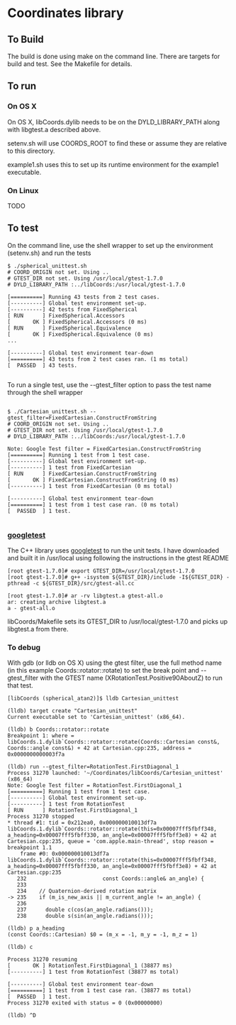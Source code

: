# Coordinates library

## To Build

The build is done using make on the command line. There are targets for
build and test. See the Makefile for details.

## To run

### On OS X

On OS X, libCoords.dylib needs to be on the DYLD_LIBRARY_PATH along
with libgtest.a described above.

setenv.sh will use COORDS_ROOT to find these or assume they are
relative to this directory.

example1.sh uses this to set up its runtime environment for the
example1 executable.

### On Linux

TODO

## To test

On the command line, use the shell wrapper to set up the environment
(setenv.sh) and run the tests

```
$ ./spherical_unittest.sh
# COORD_ORIGIN not set. Using ..
# GTEST_DIR not set. Using /usr/local/gtest-1.7.0
# DYLD_LIBRARY_PATH :../libCoords:/usr/local/gtest-1.7.0

[==========] Running 43 tests from 2 test cases.
[----------] Global test environment set-up.
[----------] 42 tests from FixedSpherical
[ RUN      ] FixedSpherical.Accessors
[       OK ] FixedSpherical.Accessors (0 ms)
[ RUN      ] FixedSpherical.Equivalence
[       OK ] FixedSpherical.Equivalence (0 ms)
...

[----------] Global test environment tear-down
[==========] 43 tests from 2 test cases ran. (1 ms total)
[  PASSED  ] 43 tests.


```

To run a single test, use the --gtest_filter option to pass the test
name through the shell wrapper

```

$ ./Cartesian_unittest.sh --gtest_filter=FixedCartesian.ConstructFromString
# COORD_ORIGIN not set. Using ..
# GTEST_DIR not set. Using /usr/local/gtest-1.7.0
# DYLD_LIBRARY_PATH :../libCoords:/usr/local/gtest-1.7.0

Note: Google Test filter = FixedCartesian.ConstructFromString
[==========] Running 1 test from 1 test case.
[----------] Global test environment set-up.
[----------] 1 test from FixedCartesian
[ RUN      ] FixedCartesian.ConstructFromString
[       OK ] FixedCartesian.ConstructFromString (0 ms)
[----------] 1 test from FixedCartesian (0 ms total)

[----------] Global test environment tear-down
[==========] 1 test from 1 test case ran. (0 ms total)
[  PASSED  ] 1 test.


```

### [googletest](https://code.google.com/p/googletest/)

The C++ library uses [googletest](https://code.google.com/p/googletest/) to
run the unit tests. I have downloaded and built it in /usr/local using
following the instructions in the gtest README

```
[root gtest-1.7.0]# export GTEST_DIR=/usr/local/gtest-1.7.0
[root gtest-1.7.0]# g++ -isystem ${GTEST_DIR}/include -I${GTEST_DIR} -pthread -c ${GTEST_DIR}/src/gtest-all.cc

[root gtest-1.7.0]# ar -rv libgtest.a gtest-all.o
ar: creating archive libgtest.a
a - gtest-all.o
```

libCoords/Makefile sets its GTEST_DIR to /usr/local/gtest-1.7.0 and picks
up libgtest.a from there.


### To debug

With gdb (or lldb on OS X) using the gtest filter, use the
full method name (in this example Coords::rotator::rotate) to set
the break point and --gtest_filter with the GTEST name
(XRotationTest.Positive90AboutZ) to run that test.

```
[libCoords (spherical_atan2)]$ lldb Cartesian_unittest

(lldb) target create "Cartesian_unittest"
Current executable set to 'Cartesian_unittest' (x86_64).

(lldb) b Coords::rotator::rotate
Breakpoint 1: where = libCoords.1.dylib`Coords::rotator::rotate(Coords::Cartesian const&, Coords::angle const&) + 42 at Cartesian.cpp:235, address = 0x0000000000003f7a

(lldb) run --gtest_filter=RotationTest.FirstDiagonal_1
Process 31270 launched: '~/Coordinates/libCoords/Cartesian_unittest' (x86_64)
Note: Google Test filter = RotationTest.FirstDiagonal_1
[==========] Running 1 test from 1 test case.
[----------] Global test environment set-up.
[----------] 1 test from RotationTest
[ RUN      ] RotationTest.FirstDiagonal_1
Process 31270 stopped
* thread #1: tid = 0x212ea0, 0x000000010013df7a libCoords.1.dylib`Coords::rotator::rotate(this=0x00007fff5fbff348, a_heading=0x00007fff5fbff330, an_angle=0x00007fff5fbff3e8) + 42 at Cartesian.cpp:235, queue = 'com.apple.main-thread', stop reason = breakpoint 1.1
    frame #0: 0x000000010013df7a libCoords.1.dylib`Coords::rotator::rotate(this=0x00007fff5fbff348, a_heading=0x00007fff5fbff330, an_angle=0x00007fff5fbff3e8) + 42 at Cartesian.cpp:235
   232						  const Coords::angle& an_angle) {
   233
   234	  // Quaternion-derived rotation matrix
-> 235	  if (m_is_new_axis || m_current_angle != an_angle) {
   236
   237	    double c(cos(an_angle.radians()));
   238	    double s(sin(an_angle.radians()));

(lldb) p a_heading
(const Coords::Cartesian) $0 = (m_x = -1, m_y = -1, m_z = 1)

(lldb) c

Process 31270 resuming
[       OK ] RotationTest.FirstDiagonal_1 (38877 ms)
[----------] 1 test from RotationTest (38877 ms total)

[----------] Global test environment tear-down
[==========] 1 test from 1 test case ran. (38877 ms total)
[  PASSED  ] 1 test.
Process 31270 exited with status = 0 (0x00000000)

(lldb) ^D

```